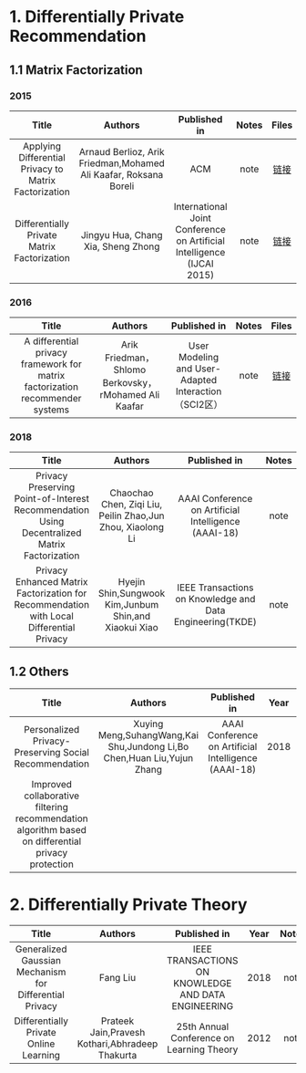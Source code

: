 # 1. Differentially Private Recommendation
## 1.1 Matrix Factorization
### 2015
Title|Authors|Published in|Notes|Files
:---:|:---:|:---:|:---:|:---:
Applying Differential Privacy to Matrix Factorization|Arnaud Berlioz, Arik Friedman,Mohamed Ali Kaafar, Roksana Boreli|ACM|note|[链接](http://dx.doi.org/10.1145/2792838.2800173)
Differentially Private Matrix Factorization|Jingyu Hua, Chang Xia, Sheng Zhong|International Joint Conference on Artificial Intelligence (IJCAI 2015)|note|[链接](https://www.aaai.org/ocs/index.php/IJCAI/IJCAI15/paper/viewPaper/11228)
### 2016
Title|Authors|Published in|Notes|Files
:---:|:---:|:---:|:---:|:---:
A differential privacy framework for matrix factorization recommender systems|Arik Friedman，Shlomo Berkovsky，rMohamed Ali Kaafar|User Modeling and User-Adapted Interaction（SCI2区）|note|[链接](https://link.springer.com/content/pdf/10.1007%2Fs11257-016-9177-7.pdf)
### 2018
Title|Authors|Published in|Notes|Files
:---:|:---:|:---:|:---:|:---:
Privacy Preserving Point-of-Interest Recommendation Using Decentralized Matrix Factorization|Chaochao Chen, Ziqi Liu, Peilin Zhao,Jun Zhou, Xiaolong Li|AAAI Conference on Artificial Intelligence (AAAI-18)|note|[链接](https://aaai.org/ocs/index.php/AAAI/AAAI18/paper/view/16123)
Privacy Enhanced Matrix Factorization for Recommendation with Local Differential Privacy|Hyejin Shin,Sungwook Kim,Junbum Shin,and Xiaokui Xiao|IEEE Transactions on Knowledge and Data Engineering(TKDE)|note|[链接](https://ieeexplore.ieee.org/document/8290673)

## 1.2 Others
Title|Authors|Published in|Year|Notes|Files
:---:|:---:|:---:|:---:|:---:|:---:
Personalized Privacy-Preserving Social Recommendation|Xuying Meng,SuhangWang,Kai Shu,Jundong Li,Bo Chen,Huan Liu,Yujun Zhang|AAAI Conference on Artificial Intelligence (AAAI-18)|2018|note|[链接](http://www.public.asu.edu/~jundongl/paper/AAAI18_PrivSR.pdf)
Improved collaborative filtering recommendation algorithm based on differential privacy protection|

# 2. Differentially Private Theory
Title|Authors|Published in|Year|Notes|Files
:---:|:---:|:---:|:---:|:---:|:---:
Generalized Gaussian Mechanism for Differential Privacy|Fang Liu|IEEE TRANSACTIONS ON KNOWLEDGE AND DATA ENGINEERING|2018|note|[链接](https://ieeexplore.ieee.org/document/8375673)
Differentially Private Online Learning|Prateek Jain,Pravesh Kothari,Abhradeep Thakurta|25th Annual Conference on Learning Theory|2012|note|[链接](http://proceedings.mlr.press/v23/jain12/jain12.pdf)
